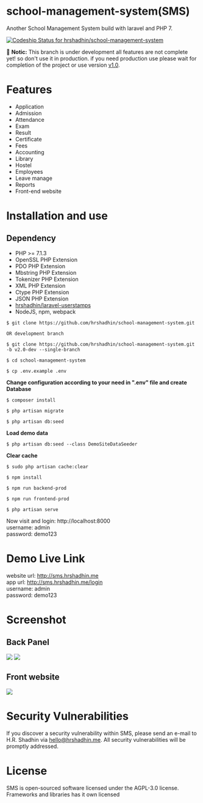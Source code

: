 # school-management-system(SMS)
Another School Management System build with laravel and PHP 7.

[ ![Codeship Status for hrshadhin/school-management-system](https://app.codeship.com/projects/09010350-b97f-0136-1477-5a7589b245e6/status?branch=v2.0-dev)](https://app.codeship.com/projects/312233)

:loudspeaker:
**Notic:** This branch is under development all features are not complete yet! so don't use it in production.
if you need production use please wait for completion of the project or use version [v1.0](https://github.com/hrshadhin/school-management-system/releases/tag/v1.0).

# Features
- Application
- Admission
- Attendance
- Exam
- Result
- Certificate
- Fees
- Accounting
- Library
- Hostel
- Employees
- Leave manage
- Reports
- Front-end website

# Installation and use

## Dependency
- PHP >= 7.1.3
- OpenSSL PHP Extension
- PDO PHP Extension
- Mbstring PHP Extension
- Tokenizer PHP Extension
- XML PHP Extension
- Ctype PHP Extension
- JSON PHP Extension
- [hrshadhin/laravel-userstamps](https://github.com/hrshadhin/laravel-userstamps.git)
- NodeJS, npm, webpack


```
$ git clone https://github.com/hrshadhin/school-management-system.git

OR development branch

$ git clone https://github.com/hrshadhin/school-management-system.git -b v2.0-dev --single-branch
```
```
$ cd school-management-system
```
```
$ cp .env.example .env
```
**Change configuration according to your need in ".env" file and create Database**
```
$ composer install
```
```
$ php artisan migrate
```
```
$ php artisan db:seed
```
**Load demo data**
```
$ php artisan db:seed --class DemoSiteDataSeeder
```
**Clear cache**
```
$ sudo php artisan cache:clear
```
```
$ npm install
```
```
$ npm run backend-prod
```
```
$ npm run frontend-prod
```
```
$ php artisan serve
```
Now visit and login: http://localhost:8000 \
username: admin\
password: demo123

# Demo Live Link
website url: http://sms.hrshadhin.me \
app url: http://sms.hrshadhin.me/login \
username: admin\
password: demo123

# Screenshot
## Back Panel
<img src="./screenshot/dashboard.png" >
<img src="./screenshot/site-dashboard.png" >

## Front website
<img src="./screenshot/home.png" >

# Security Vulnerabilities

If you discover a security vulnerability within SMS, please send an e-mail to H.R. Shadhin via [hello@hrshadhin.me](mailto:hello@hrshadhin.me). All security vulnerabilities will be promptly addressed.

# License

SMS is open-sourced software licensed under the AGPL-3.0 license. Frameworks and libraries has it own licensed
